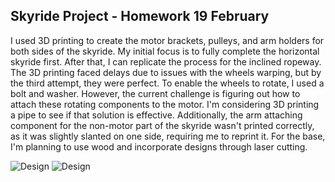 ## Skyride Project - Homework 19 February

I used 3D printing to create the motor brackets, pulleys, and arm holders for both sides of the skyride. My initial focus is to fully complete the horizontal skyride first. After that, I can replicate the process for the inclined ropeway. The 3D printing faced delays due to issues with the wheels warping, but by the third attempt, they were perfect. To enable the wheels to rotate, I used a bolt and washer. However, the current challenge is figuring out how to attach these rotating components to the motor. I'm considering 3D printing a pipe to see if that solution is effective. Additionally, the arm attaching component for the non-motor part of the skyride wasn't printed correctly, as it was slightly slanted on one side, requiring me to reprint it. For the base, I'm planning to use wood and incorporate designs through laser cutting.

![Design](https://github.com/rs7358/MachineLab/blob/main/pictures/20240218_232651.jpeg)
![Design](https://github.com/rs7358/MachineLab/blob/main/pictures/20240218_232646.jpeg)
